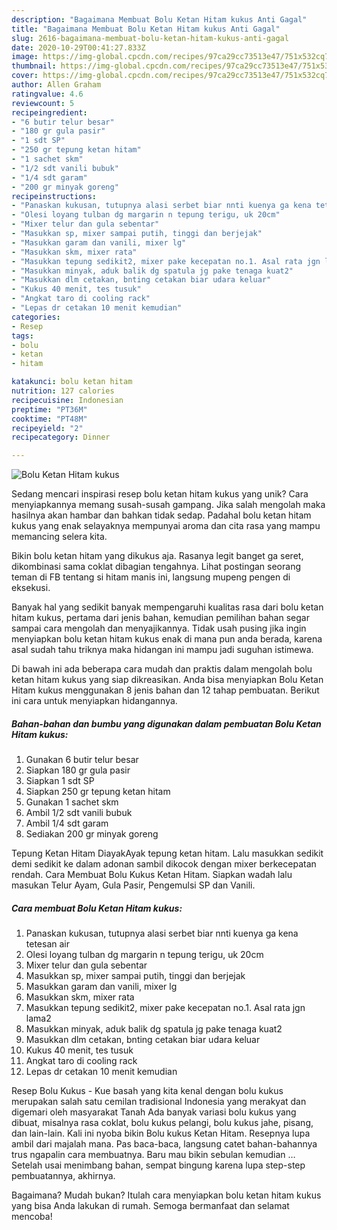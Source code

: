 ```yaml
---
description: "Bagaimana Membuat Bolu Ketan Hitam kukus Anti Gagal"
title: "Bagaimana Membuat Bolu Ketan Hitam kukus Anti Gagal"
slug: 2616-bagaimana-membuat-bolu-ketan-hitam-kukus-anti-gagal
date: 2020-10-29T00:41:27.833Z
image: https://img-global.cpcdn.com/recipes/97ca29cc73513e47/751x532cq70/bolu-ketan-hitam-kukus-foto-resep-utama.jpg
thumbnail: https://img-global.cpcdn.com/recipes/97ca29cc73513e47/751x532cq70/bolu-ketan-hitam-kukus-foto-resep-utama.jpg
cover: https://img-global.cpcdn.com/recipes/97ca29cc73513e47/751x532cq70/bolu-ketan-hitam-kukus-foto-resep-utama.jpg
author: Allen Graham
ratingvalue: 4.6
reviewcount: 5
recipeingredient:
- "6 butir telur besar"
- "180 gr gula pasir"
- "1 sdt SP"
- "250 gr tepung ketan hitam"
- "1 sachet skm"
- "1/2 sdt vanili bubuk"
- "1/4 sdt garam"
- "200 gr minyak goreng"
recipeinstructions:
- "Panaskan kukusan, tutupnya alasi serbet biar nnti kuenya ga kena tetesan air"
- "Olesi loyang tulban dg margarin n tepung terigu, uk 20cm"
- "Mixer telur dan gula sebentar"
- "Masukkan sp, mixer sampai putih, tinggi dan berjejak"
- "Masukkan garam dan vanili, mixer lg"
- "Masukkan skm, mixer rata"
- "Masukkan tepung sedikit2, mixer pake kecepatan no.1. Asal rata jgn lama2"
- "Masukkan minyak, aduk balik dg spatula jg pake tenaga kuat2"
- "Masukkan dlm cetakan, bnting cetakan biar udara keluar"
- "Kukus 40 menit, tes tusuk"
- "Angkat taro di cooling rack"
- "Lepas dr cetakan 10 menit kemudian"
categories:
- Resep
tags:
- bolu
- ketan
- hitam

katakunci: bolu ketan hitam 
nutrition: 127 calories
recipecuisine: Indonesian
preptime: "PT36M"
cooktime: "PT48M"
recipeyield: "2"
recipecategory: Dinner

---
```



![Bolu Ketan Hitam kukus](https://img-global.cpcdn.com/recipes/97ca29cc73513e47/751x532cq70/bolu-ketan-hitam-kukus-foto-resep-utama.jpg)

Sedang mencari inspirasi resep bolu ketan hitam kukus yang unik? Cara menyiapkannya memang susah-susah gampang. Jika salah mengolah maka hasilnya akan hambar dan bahkan tidak sedap. Padahal bolu ketan hitam kukus yang enak selayaknya mempunyai aroma dan cita rasa yang mampu memancing selera kita.

Bikin bolu ketan hitam yang dikukus aja. Rasanya legit banget ga seret, dikombinasi sama coklat dibagian tengahnya. Lihat postingan seorang teman di FB tentang si hitam manis ini, langsung mupeng pengen di eksekusi.

Banyak hal yang sedikit banyak mempengaruhi kualitas rasa dari bolu ketan hitam kukus, pertama dari jenis bahan, kemudian pemilihan bahan segar sampai cara mengolah dan menyajikannya. Tidak usah pusing jika ingin menyiapkan bolu ketan hitam kukus enak di mana pun anda berada, karena asal sudah tahu triknya maka hidangan ini mampu jadi suguhan istimewa.


Di bawah ini ada beberapa cara mudah dan praktis dalam mengolah bolu ketan hitam kukus yang siap dikreasikan. Anda bisa menyiapkan Bolu Ketan Hitam kukus menggunakan 8 jenis bahan dan 12 tahap pembuatan. Berikut ini cara untuk menyiapkan hidangannya.

<!--inarticleads1-->

##### Bahan-bahan dan bumbu yang digunakan dalam pembuatan Bolu Ketan Hitam kukus:

1. Gunakan 6 butir telur besar
1. Siapkan 180 gr gula pasir
1. Siapkan 1 sdt SP
1. Siapkan 250 gr tepung ketan hitam
1. Gunakan 1 sachet skm
1. Ambil 1/2 sdt vanili bubuk
1. Ambil 1/4 sdt garam
1. Sediakan 200 gr minyak goreng


Tepung Ketan Hitam DiayakAyak tepung ketan hitam. Lalu masukkan sedikit demi sedikit ke dalam adonan sambil dikocok dengan mixer berkecepatan rendah. Cara Membuat Bolu Kukus Ketan Hitam. Siapkan wadah lalu masukan Telur Ayam, Gula Pasir, Pengemulsi SP dan Vanili. 

<!--inarticleads2-->

##### Cara membuat Bolu Ketan Hitam kukus:

1. Panaskan kukusan, tutupnya alasi serbet biar nnti kuenya ga kena tetesan air
1. Olesi loyang tulban dg margarin n tepung terigu, uk 20cm
1. Mixer telur dan gula sebentar
1. Masukkan sp, mixer sampai putih, tinggi dan berjejak
1. Masukkan garam dan vanili, mixer lg
1. Masukkan skm, mixer rata
1. Masukkan tepung sedikit2, mixer pake kecepatan no.1. Asal rata jgn lama2
1. Masukkan minyak, aduk balik dg spatula jg pake tenaga kuat2
1. Masukkan dlm cetakan, bnting cetakan biar udara keluar
1. Kukus 40 menit, tes tusuk
1. Angkat taro di cooling rack
1. Lepas dr cetakan 10 menit kemudian


Resep Bolu Kukus - Kue basah yang kita kenal dengan bolu kukus merupakan salah satu cemilan tradisional Indonesia yang merakyat dan digemari oleh masyarakat Tanah Ada banyak variasi bolu kukus yang dibuat, misalnya rasa coklat, bolu kukus pelangi, bolu kukus jahe, pisang, dan lain-lain. Kali ini nyoba bikin Bolu kukus Ketan Hitam. Resepnya lupa ambil dari majalah mana. Pas baca-baca, langsung catet bahan-bahannya trus ngapalin cara membuatnya. Baru mau bikin sebulan kemudian … Setelah usai menimbang bahan, sempat bingung karena lupa step-step pembuatannya, akhirnya. 

Bagaimana? Mudah bukan? Itulah cara menyiapkan bolu ketan hitam kukus yang bisa Anda lakukan di rumah. Semoga bermanfaat dan selamat mencoba!
